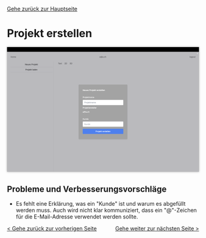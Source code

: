 [Gehe zurück zur Hauptseite](index.html)

# Projekt erstellen

<img src="screenshots/create_project.png" alt="Projekt-erstellen" style="max-width: 100%; box-shadow: 0 0 5px rgba(0, 0, 0, 0.3);">

## Probleme und Verbesserungsvorschläge

- Es fehlt eine Erklärung, was ein "Kunde" ist und warum es abgefüllt werden muss. Auch wird nicht klar kommuniziert, dass ein "@"-Zeichen für die E-Mail-Adresse verwendet werden sollte.

<div style="text-align: left; float: left;"><a href="main_view.html">< Gehe zurück zur vorherigen Seite</a></div>
<div style="text-align: right; float: right;"><a href="load_project.html">Gehe weiter zur nächsten Seite ></a></div>
